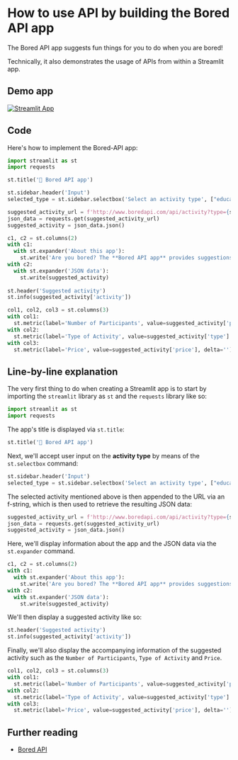 # How to use API by building the Bored API app

The Bored API app suggests fun things for you to do when you are bored!

Technically, it also demonstrates the usage of APIs from within a Streamlit app.

## Demo app

[![Streamlit App](https://static.streamlit.io/badges/streamlit_badge_black_white.svg)](https://share.streamlit.io/dataprofessor/bored-api-app/)

## Code
Here's how to implement the Bored-API app:
```python
import streamlit as st
import requests

st.title('🏀 Bored API app')

st.sidebar.header('Input')
selected_type = st.sidebar.selectbox('Select an activity type', ["education", "recreational", "social", "diy", "charity", "cooking", "relaxation", "music", "busywork"])

suggested_activity_url = f'http://www.boredapi.com/api/activity?type={selected_type}'
json_data = requests.get(suggested_activity_url)
suggested_activity = json_data.json()

c1, c2 = st.columns(2)
with c1:
  with st.expander('About this app'):
    st.write('Are you bored? The **Bored API app** provides suggestions on activities that you can do when you are bored. This app is powered by the Bored API.')
with c2:
  with st.expander('JSON data'):
    st.write(suggested_activity)
    
st.header('Suggested activity')
st.info(suggested_activity['activity'])

col1, col2, col3 = st.columns(3)
with col1:
  st.metric(label='Number of Participants', value=suggested_activity['participants'], delta='')
with col2:
  st.metric(label='Type of Activity', value=suggested_activity['type'].capitalize(), delta='')
with col3:
  st.metric(label='Price', value=suggested_activity['price'], delta='')
```

## Line-by-line explanation
The very first thing to do when creating a Streamlit app is to start by importing the `streamlit` library as `st` and the `requests` library like so:
```python
import streamlit as st
import requests
```

The app's title is displayed via `st.title`:
```python
st.title('🏀 Bored API app')
```

Next, we'll accept user input on the **activity type** by means of the `st.selectbox` command:
```python
st.sidebar.header('Input')
selected_type = st.sidebar.selectbox('Select an activity type', ["education", "recreational", "social", "diy", "charity", "cooking", "relaxation", "music", "busywork"])
```

The selected activity mentioned above is then appended to the URL via an f-string, which is then used to retrieve the resulting JSON data: 
```python
suggested_activity_url = f'http://www.boredapi.com/api/activity?type={selected_type}'
json_data = requests.get(suggested_activity_url)
suggested_activity = json_data.json()
```

Here, we'll display information about the app and the JSON data via the `st.expander` command.
```python
c1, c2 = st.columns(2)
with c1:
  with st.expander('About this app'):
    st.write('Are you bored? The **Bored API app** provides suggestions on activities that you can do. This app is powered by the Bored API.')
with c2:
  with st.expander('JSON data'):
    st.write(suggested_activity)
```

We'll then display a suggested activity like so:
```python
st.header('Suggested activity')
st.info(suggested_activity['activity'])
```

Finally, we'll also display the accompanying information of the suggested activity such as the `Number of Participants`, `Type of Activity` and `Price`.
```python
col1, col2, col3 = st.columns(3)
with col1:
  st.metric(label='Number of Participants', value=suggested_activity['participants'], delta='')
with col2:
  st.metric(label='Type of Activity', value=suggested_activity['type'].capitalize(), delta='')
with col3:
  st.metric(label='Price', value=suggested_activity['price'], delta='')
```

## Further reading
- [Bored API](http://www.boredapi.com/)
